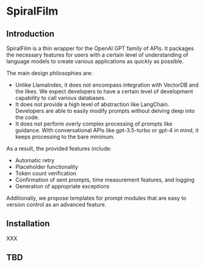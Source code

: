 # SpiralFilm
## Introduction
SpiralFilm is a thin wrapper for the OpenAI GPT family of APIs. It packages the necessary features for users with a certain level of understanding of language models to create various applications as quickly as possible. 

The main design philosophies are:

- Unlike LlamaIndex, it does not encompass integration with VectorDB and the likes. We expect developers to have a certain level of development capability to call various databases.
- It does not provide a high level of abstraction like LangChain. Developers are able to easily modify prompts without delving deep into the code.
- It does not perform overly complex processing of prompts like guidance. With conversational APIs like gpt-3.5-turbo or gpt-4 in mind, it keeps processing to the bare minimum.

As a result, the provided features include:

- Automatic retry
- Placeholder functionality
- Token count verification
- Confirmation of sent prompts, time measurement features, and logging
- Generation of appropriate exceptions

Additionally, we propose templates for prompt modules that are easy to version control as an advanced feature.

## Installation
XXX

## TBD
